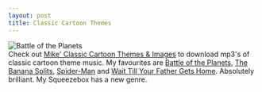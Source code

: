 ```yaml
--- 
layout: post
title: Classic Cartoon Themes
---
```

![Battle of the Planets](http://melaman2.com/cartoons/singles/stills/B/battle-planets1.jpg "Battle of the Planets")<br />Check out [Mike' Classic Cartoon Themes &amp; Images](http://melaman2.com/cartoons/index2.html) to download mp3's of classic cartoon theme music. My favourites are [Battle of the Planets](http://melaman2.com/cartoons/singles/battle.html), [The Banana Splits](http://melaman2.com/cartoons/singles/banana.html), [Spider-Man](http://melaman2.com/cartoons/singles/spiderman67.html) and [Wait Till Your Father Gets Home](http://melaman2.com/cartoons/singles/wait.html). Absolutely brilliant. My Squeezebox has a new genre.
